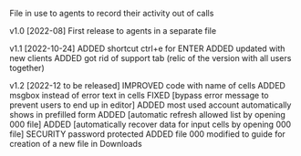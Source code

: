 <title>
# NCC
</title>

File in use to agents to record their activity out of calls

v1.0 [2022-08]
First release to agents in a separate file

v1.1 [2022-10-24]
ADDED shortcut ctrl+e for ENTER
ADDED updated with new clients
ADDED got rid of support tab (relic of the version with all users together)

v1.2 [2022-12 to be released]
IMPROVED  code with name of cells
ADDED     msgbox instead of error text in cells
FIXED     [bypass error message to prevent users to end up in editor]
ADDED     most used account automatically shows in prefilled form
ADDED     [automatic refresh allowed list by opening 000 file]
ADDED     [automatically recover data for input cells by opening 000 file]
SECURITY  password protected
ADDED     file 000 modified to guide for creation of a new file in Downloads